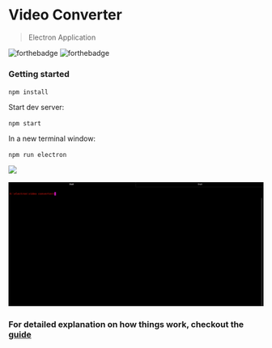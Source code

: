 # Video Converter

> Electron Application

![forthebadge](https://forthebadge.com/images/badges/made-with-javascript.svg)  ![forthebadge](https://forthebadge.com/images/badges/built-with-love.svg)  

### Getting started

`npm install`

Start dev server:

`npm start`

In a new terminal window:

`npm run electron`

![](https://img.shields.io/badge/Demo-red.svg?style=for-the-badge)

![alt tag](/converter.gif)

### For detailed explanation on how things work, checkout the [guide](https://electronjs.org/)




